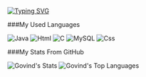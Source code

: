 [![Typing SVG](https://readme-typing-svg.demolab.com?font=Fira+Code&pause=1000&width=535&lines=Hello+there+im+Govind+Menon)](https://git.io/typing-svg)

###My Used Languages

![Java](https://img.shields.io/badge/Python-3776AB?style=for-the-badge&logo=python&logoColor=white)
![Html](https://img.shields.io/badge/HTML-239120?style=for-the-badge&logo=html5&logoColor=white)
![C](https://img.shields.io/badge/C-00599C?style=for-the-badge&logo=c&logoColor=white)
![MySQL](https://img.shields.io/badge/MySQL-00000F?style=for-the-badge&logo=mysql&logoColor=white)
![Css](https://img.shields.io/badge/CSS-239120?&style=for-the-badge&logo=css3&logoColor=white)

###My Stats From GitHub

![Govind's Stats](https://github-readme-stats.vercel.app/api?username=govindmenon69&theme=gotham&show_icons=true&hide_border=true&count_private=true_layout=compact)
![Govind's Top Languages](https://github-readme-stats.vercel.app/api/top-langs/?username=govindmenon69&theme=gotham&show_icons=true&hide_border=true&count)

